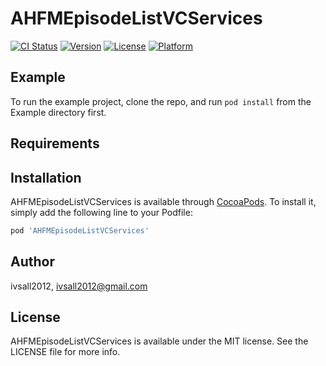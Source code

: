 # AHFMEpisodeListVCServices

[![CI Status](http://img.shields.io/travis/ivsall2012/AHFMEpisodeListVCServices.svg?style=flat)](https://travis-ci.org/ivsall2012/AHFMEpisodeListVCServices)
[![Version](https://img.shields.io/cocoapods/v/AHFMEpisodeListVCServices.svg?style=flat)](http://cocoapods.org/pods/AHFMEpisodeListVCServices)
[![License](https://img.shields.io/cocoapods/l/AHFMEpisodeListVCServices.svg?style=flat)](http://cocoapods.org/pods/AHFMEpisodeListVCServices)
[![Platform](https://img.shields.io/cocoapods/p/AHFMEpisodeListVCServices.svg?style=flat)](http://cocoapods.org/pods/AHFMEpisodeListVCServices)

## Example

To run the example project, clone the repo, and run `pod install` from the Example directory first.

## Requirements

## Installation

AHFMEpisodeListVCServices is available through [CocoaPods](http://cocoapods.org). To install
it, simply add the following line to your Podfile:

```ruby
pod 'AHFMEpisodeListVCServices'
```

## Author

ivsall2012, ivsall2012@gmail.com

## License

AHFMEpisodeListVCServices is available under the MIT license. See the LICENSE file for more info.
